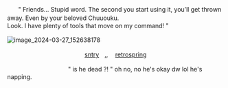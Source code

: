 ㅤㅤ" Friends… Stupid word. The second you start using it, you’ll get thrown away. Even by your beloved Chuuouku.
 ㅤㅤㅤㅤㅤㅤㅤㅤㅤㅤㅤㅤㅤㅤㅤㅤLook. I have plenty of tools that move on my command! " 


 ![image_2024-03-27_152638178](https://github.com/akunerindo/akunerindo/assets/108711918/0e4e13cd-57f3-4eaa-a402-01b7a22820a2)
ㅤㅤㅤㅤ ㅤㅤ

ㅤㅤㅤㅤㅤㅤㅤㅤㅤㅤㅤㅤㅤㅤ[sntry](https://sntry.cc/gloryordust)ㅤ,, ㅤ[retrospring](https://retrospring.net@rinchan777)

ㅤㅤㅤㅤㅤㅤㅤㅤㅤㅤㅤ" is he dead ?! " oh no, no he's okay dw lol he's napping.
<!--
**akunerindo/akunerindo** is a ✨ _special_ ✨ repository because its `README.md` (this file) appears on your GitHub profile.




-->
